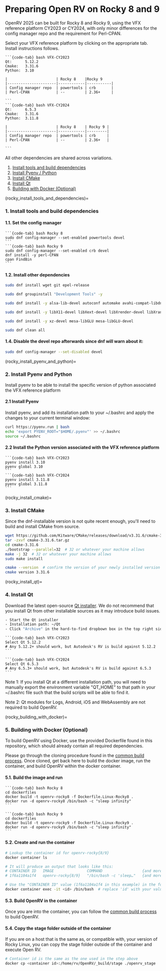 # Preparing Open RV on Rocky 8 and 9

OpenRV 2025 can be built for Rocky 8 and Rocky 9, using the VFX reference platform CY2023 or CY2024, with only minor differences for the config manager repo and the requirement for Perl-CPAN.

Select your VFX reference platform by clicking on the appropriate tab. Install instructions follows.

````{tabs}
```{code-tab} bash VFX-CY2023
Qt:      5.12.2
Cmake:   3.31.6
Python:  3.10

|                      | Rocky 8    |Rocky 9 
|----------------------|------------|-----------|
| Config manager repo  | powertools | crb       |
| Perl-CPAN            | --         | 2.36+     |

```
```{code-tab} bash VFX-CY2024
Qt:      6.5.3
Cmake:   3.31.6
Python:  3.11.8

|                      | Rocky 8    | Rocky 9 |
|----------------------|------------|---------|
| Config manager repo  | powertools | crb     |
| Perl-CPAN            | --         | 2.36+   |

```
````



All other dependencies are shared across variations.

1. [Install tools and build dependencies](rocky_install_tools_and_dependencies)
2. [Install Pyenv / Python](rocky_install_pyenv_and_python)
3. [Install CMake](rocky_install_cmake)
4. [Install Qt](rocky_install_qt)
5. [Building with Docker (Optional)](rocky_building_with_docker)


(rocky_install_tools_and_dependencies)=
### 1. Install tools and build dependencies

#### 1.1. Set the config manager

````{tabs}
```{code-tab} bash Rocky 8
sudo dnf config-manager --set-enabled powertools devel
```
```{code-tab} bash Rocky 9
sudo dnf config-manager --set-enabled crb devel
dnf install -y perl-CPAN
cpan FindBin
```
````

#### 1.2. Install other dependencies
```bash
sudo dnf install wget git epel-release
```
```bash
sudo dnf groupinstall "Development Tools" -y
```
```bash
sudo dnf install -y alsa-lib-devel autoconf automake avahi-compat-libdns_sd-devel bison bzip2-devel cmake-gui curl-devel flex gcc gcc-c++ git libXcomposite libXi-devel libaio-devel libffi-devel nasm ncurses-devel nss libtool libxkbcommon libXcomposite libXdamage libXrandr libXtst libXcursor mesa-libOSMesa mesa-libOSMesa-devel meson openssl-devel patch pulseaudio-libs pulseaudio-libs-glib2 ocl-icd ocl-icd-devel opencl-headers qt5-qtbase-devel readline-devel sqlite-devel systemd-devel tcl-devel tcsh tk-devel yasm zip zlib-devel wget patchelf pcsc-lite libxkbfile perl-IPC-Cmd
```
```bash
sudo dnf install -y libX11-devel libXext-devel libXrender-devel libXrandr-devel libXcursor-devel libXi-devel libXxf86vm-devel libxkbcommon-devel
```
```bash
sudo dnf install -y xz-devel mesa-libGLU mesa-libGLU-devel
```
```bash
sudo dnf clean all
```

#### 1.4. Disable the devel repo afterwards since dnf will warn about it:
```bash
sudo dnf config-manager --set-disabled devel
```

(rocky_install_pyenv_and_python)=
### 2. Install Pyenv and Python

Install pyenv to be able to install the specific version of python associated the VFX reference platform

#### 2.1 Install Pyenv

Install pyenv, and add its installation path to your ~/.bashrc and apply the changes to your current terminal window:

```bash
curl https://pyenv.run | bash
echo 'export PYENV_ROOT="$HOME/.pyenv"' >> ~/.bashrc
source ~/.bashrc
```

#### 2.2 Install the Python version associated with the VFX reference platform
````{tabs}
```{code-tab} bash VFX-CY2023
pyenv install 3.10
pyenv global 3.10
```
```{code-tab} bash VFX-CY2024
pyenv install 3.11.8
pyenv global 3.11.8
```
````


(rocky_install_cmake)=
### 3. Install CMake

Since the dnf-installable version is not quite recent enough, you'll need to build and install CMake from source.

```bash
wget https://github.com/Kitware/CMake/releases/download/v3.31.6/cmake-3.31.6.tar.gz
tar -zxvf cmake-3.31.6.tar.gz
cd cmake-3.31.6
./bootstrap --parallel=32  # 32 or whatever your machine allows
make -j 32  # 32 or whatever your machine allows
sudo make install

cmake --version  # confirm the version of your newly installed version of CMake
cmake version 3.31.6
```

(rocky_install_qt)=
### 4. Install Qt

Download the latest open-source [Qt installer](https://www.qt.io/download-open-source). We do not recommend that you install Qt from other installable sources as it may introduce build issues.

```bash
- Start the Qt installer
- Installation path: ~/Qt
- Click "Archive" in the hard-to-find dropbown box in the top right side of the window
```

````{tabs}
```{code-tab} bash VFX-CY2023
Select Qt 5.12.2
# Any 5.12.2+ should work, but Autodesk's RV is build against 5.12.2
```

```{code-tab} bash VFX-CY2024
Select Qt 6.5.3
# Any 6.5.3+ should work, but Autodesk's RV is build against 6.5.3
```
````



Note 1: If you install Qt at a different installation path, you will need to manually export the environment variable "QT_HOME" to that path in your ~/.bashrc file such that the build scripts will be able to find it.

Note 2: Qt modules for Logs, Android, iOS and WebAssembly are not required to build OpenRV. 

(rocky_building_with_docker)=
### 5. Building with Docker (Optional)

To build OpenRV using Docker, use the provided Dockerfile found in this repository, which should already contain all required dependencies. 

Please go through the cloning procedure found in the [common build process](config_common_build.md). Once cloned, get back here to build the docker image, run the container, and build OpenRV within the docker container.


#### 5.1. Build the image and run

````{tabs}
```{code-tab} bash Rocky 8
cd dockerfiles
docker build -t openrv-rocky8 -f Dockerfile.Linux-Rocky8 .
docker run -d openrv-rocky8 /bin/bash -c "sleep infinity"
```

```{code-tab} bash Rocky 9
cd dockerfiles
docker build -t openrv-rocky9 -f Dockerfile.Linux-Rocky9 .
docker run -d openrv-rocky9 /bin/bash -c "sleep infinity"
```
````



#### 5.2. Create and run the container
```bash
# Lookup the container id for openrv-rocky{8/9}
docker container ls

# It will produce an output that looks like this:
# CONTAINER ID   IMAGE               COMMAND                  {and more}
# 1f6a1104a1f4   openrv-rocky{8/9}   "/bin/bash -c 'sleep…"   {and more}
```
```bash
# Use the "CONTAINER ID" value (1f6a1104a1f4 in this example) in the following command:
docker container exec -it <id> /bin/bash  # replace 'id' with your value
```

#### 5.3. Build OpenRV in the container

Once you are into the container, you can follow the [common build process](config_common_build.md) to build OpenRV.

#### 5.4. Copy the stage folder outside of the container

If you are on a host that is the same as, or compatible with, your version of Rocky Linux, you can copy the stage folder outside of the container and execute Open RV.

```bash
# Container id is the same as the one used in the step above
docker cp <container id>:/home/rv/OpenRV/_build/stage ./openrv_stage
```
